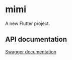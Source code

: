 # mimi

A new Flutter project.

## API documentation
[Swagger documentation](https://api.mimi.neatops.tech/api-docs/index.html)